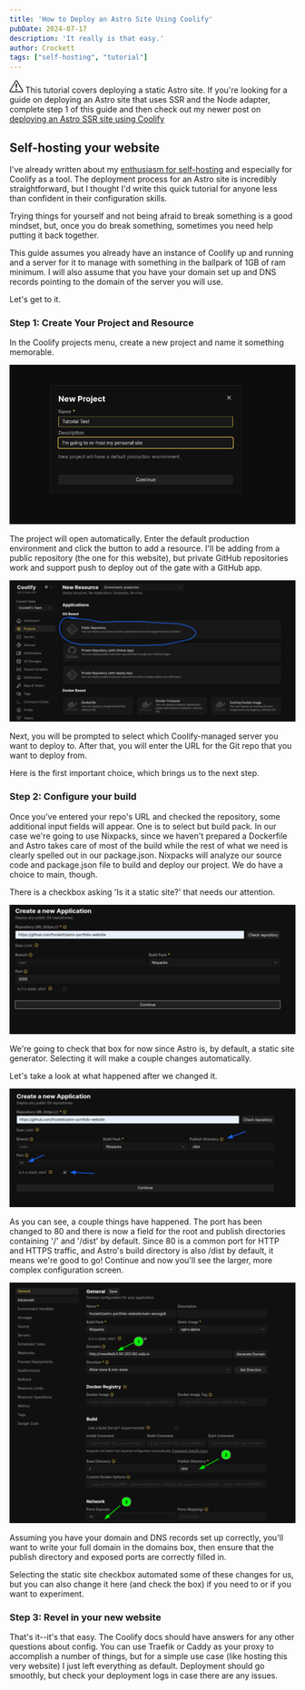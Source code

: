 ```yaml
---
title: 'How to Deploy an Astro Site Using Coolify'
pubDate: 2024-07-17
description: 'It really is that easy.'
author: Crockett
tags: ["self-hosting", "tutorial"]
---
```


<p class="font-medium border border-b-4 border-r-4 rounded-lg p-4 mb-0 inline-block"><span><svg xmlns="http://www.w3.org/2000/svg" class="mb-2" width="24" height="24" fill="currentColor" class="bi bi-exclamation-triangle" viewBox="0 0 16 16">
  <path d="M7.938 2.016A.13.13 0 0 1 8.002 2a.13.13 0 0 1 .063.016.15.15 0 0 1 .054.057l6.857 11.667c.036.06.035.124.002.183a.2.2 0 0 1-.054.06.1.1 0 0 1-.066.017H1.146a.1.1 0 0 1-.066-.017.2.2 0 0 1-.054-.06.18.18 0 0 1 .002-.183L7.884 2.073a.15.15 0 0 1 .054-.057m1.044-.45a1.13 1.13 0 0 0-1.96 0L.165 13.233c-.457.778.091 1.767.98 1.767h13.713c.889 0 1.438-.99.98-1.767z"/>
  <path d="M7.002 12a1 1 0 1 1 2 0 1 1 0 0 1-2 0M7.1 5.995a.905.905 0 1 1 1.8 0l-.35 3.507a.552.552 0 0 1-1.1 0z"/>
</svg></span> This tutorial covers deploying a static Astro site.
If you're looking for a guide on deploying an Astro site that uses SSR and the Node adapter, complete step 1 of this guide and then check out my newer post on <a href="/blog/astro-ssr-with-coolify">deploying an Astro SSR site using Coolify</a></p>

## Self-hosting your website
I've already written about my [enthusiasm for self-hosting](/blog/i-love-coolify/) and especially for Coolify as a tool. The deployment process for an Astro site is incredibly straightforward, but I thought I'd write this quick tutorial for anyone less than confident in their configuration skills. 

Trying things for yourself and not being afraid to break something is a good mindset, but, once you do break something, sometimes you need help putting it back together. 

This guide assumes you already have an instance of Coolify up and running and a server for it to manage with something in the ballpark of 1GB of ram minimum. I will also assume that you have your domain set up and DNS records pointing to the domain of the server you will use.

Let's get to it.

### Step 1: Create Your Project and Resource

In the Coolify projects menu, create a new project and name it something memorable.

![An example project](../../images/create-project.png)

The project will open automatically. Enter the default production environment and click the button to add a resource. I'll be adding from a public repository (the one for this website), but private GitHub repositories work and support push to deploy out of the gate with a GitHub app.

![The resource selection screen](../../images/resource-selection.png)

Next, you will be prompted to select which Coolify-managed server you want to deploy to. After that, you will enter the URL for the Git repo that you want to deploy from.

Here is the first important choice, which brings us to the next step.

### Step 2: Configure your build

Once you've entered your repo's URL and checked the repository, some additional input fields will appear. One is to select but build pack. In our case we're going to use Nixpacks, since we haven't prepared a Dockerfile and Astro takes care of most of the build while the rest of what we need is clearly spelled out in our package.json. Nixpacks will analyze our source code and package.json file to build and deploy our project. We do have a choice to main, though.

There is a checkbox asking 'Is it a static site?' that needs our attention.

![screenshot of the deployment config with static site not selected](../../images/buildpack-selection.png)

We're going to check that box for now since Astro is, by default, a static site generator. Selecting it will make a couple changes automatically.

Let's take a look at what happened after we changed it.

![screenshot of the deployment config with the static site box checked](../../images/buildpack-with-static-selected.png)

As you can see, a couple things have happened. The port has been changed to 80 and there is now a field for the root and publish directories containing '/' and '/dist' by default. Since 80 is a common port for HTTP and HTTPS traffic, and Astro's build directory is also /dist by default, it means we're good to go! Continue and now you'll see the larger, more complex configuration screen.

![The configuration panel](../../images/config-panel.png)

Assuming you have your domain and DNS records set up correctly, you'll want to write your full domain in the domains box, then ensure that the publish directory and exposed ports are correctly filled in. 

Selecting the static site checkbox automated some of these changes for us, but you can also change it here (and check the box) if you need to or if you want to experiment.

### Step 3: Revel in your new website

That's it--it's that easy. The Coolify docs should have answers for any other questions about config. You can use Traefik or Caddy as your proxy to accomplish a number of things, but for a simple use case (like hosting this very website) I just left everything as default. Deployment should go smoothly, but check your deployment logs in case there are any issues. 


